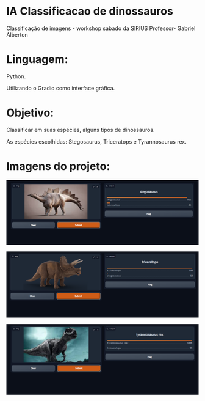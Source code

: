 # IA Classificacao de dinossauros

 Classificação de imagens - workshop sabado da SIRIUS
 Professor- Gabriel Alberton
 
# Linguagem:

 <p>Python.</p>
 <p>Utilizando o Gradio como interface gráfica.</p>
 
# Objetivo:

 <p>Classificar em suas espécies, alguns tipos de dinossauros. </p>
 <p>As espécies escolhidas: Stegosaurus, Triceratops e Tyrannosaurus rex.</p>
 
# Imagens do projeto:

![Stegosaurus](https://github.com/juliaeduarda-rg/IA-Classificacao-de-dinossauros/blob/main/imagens/stegosaurus.png)

![Triceratops](https://github.com/juliaeduarda-rg/IA-Classificacao-de-dinossauros/blob/main/imagens/triceratops.png)

![Tyrannosaurus rex](https://github.com/juliaeduarda-rg/IA-Classificacao-de-dinossauros/blob/main/imagens/tyrannosaurus%20rex.png)
